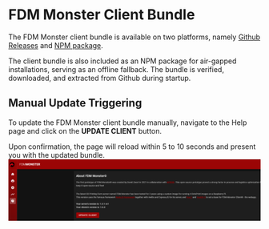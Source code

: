 # FDM Monster Client Bundle

The FDM Monster client bundle is available on two platforms, namely [Github Releases](https://github.com/fdm-monster/fdm-monster-client/releases) and [NPM package](https://www.npmjs.com/package/@fdm-monster/client).

The client bundle is also included as an NPM package for air-gapped installations, serving as an offline fallback. The bundle is verified, downloaded, and extracted from Github during startup.

## Manual Update Triggering

To update the FDM Monster client bundle manually, navigate to the Help page and click on the **UPDATE CLIENT** button.

Upon confirmation, the page will reload within 5 to 10 seconds and present you with the updated bundle.
![Screenshot of the Help page with the UPDATE CLIENT button highlighted](../images/5-updating-client-bundle.png)
